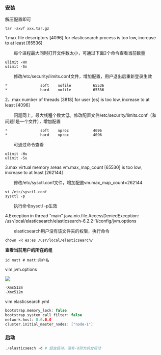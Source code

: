 ### 安装

解压配置即可

```
tar -zxvf xxx.tar.gz
```





1.max file descriptors [4096] for elasticsearch process is too low, increase to at least [65536]

　　每个进程最大同时打开文件数太小，可通过下面2个命令查看当前数量

```
ulimit -Hn
ulimit -Sn
```

　　修改/etc/security/limits.conf文件，增加配置，用户退出后重新登录生效

```
*               soft    nofile          65536
*               hard    nofile          65536
```

2、max number of threads [3818] for user [es] is too low, increase to at least [4096]

　　问题同上，最大线程个数太低。修改配置文件/etc/security/limits.conf（和问题1是一个文件），增加配置

```
*               soft    nproc           4096
*               hard    nproc           4096
```

　　可通过命令查看

```
ulimit -Hu
ulimit -Su
```

3.max virtual memory areas vm.max_map_count [65530] is too low, increase to at least [262144]

　　修改/etc/sysctl.conf文件，增加配置vm.max_map_count=262144

```
vi /etc/sysctl.conf
sysctl -p
```

　　执行命令sysctl -p生效

4.Exception in thread "main" java.nio.file.AccessDeniedException: /usr/local/elasticsearch/elasticsearch-6.2.2-1/config/jvm.options

　　elasticsearch用户没有该文件夹的权限，执行命令

```
chown -R es:es /usr/local/elasticsearch/
```

**查看当前用户的所在的组**

```
id matt # matt:用户名
```



vim jvm.options



![](https://raw.githubusercontent.com/matt17du/img/main/img/20210118172546.png)

```c
-Xms512m
-Xmx512m
```

vim elasticsearch.yml



```c
bootstrap.memory_lock: false
bootstrap.system_call_filter: false
network.host: 0.0.0.0
cluster.initial_master_nodes: ["node-1"]
```

### 启动

```python
./elasticseach -d # 后台启动，没有-d则为前台启动
```

